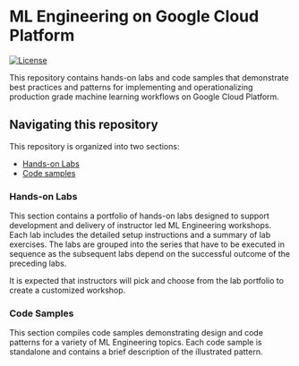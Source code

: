 # ML Engineering on Google Cloud Platform

[![License](https://img.shields.io/badge/License-Apache%202.0-blue.svg)](LICENSE)


This repository contains hands-on labs and code samples that demonstrate best practices and patterns for implementing and operationalizing production grade machine learning workflows on Google Cloud Platform. 

## Navigating this repository
This repository is organized into two sections:
- [Hands-on Labs](./labs/README.md)
- [Code samples](./examples/README.md)

### Hands-on Labs
This section contains a portfolio of hands-on labs designed to support development and delivery of instructor led ML Engineering workshops. Each lab includes the detailed setup instructions and a summary of lab exercises. The labs are grouped into the series that have to be executed in sequence as the subsequent labs depend on the successful outcome of the preceding labs.

It is expected that instructors will pick and choose from the lab portfolio to create a customized workshop.

### Code Samples
This section compiles code samples demonstrating design and code patterns for a variety of ML Engineering topics. Each code sample is standalone and contains a brief description of the illustrated pattern. 



